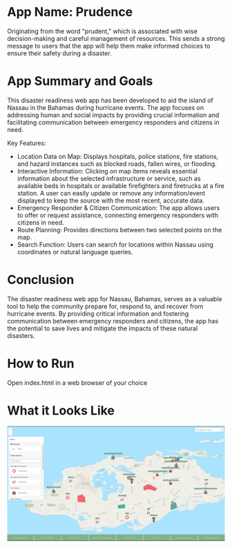 # App Name: Prudence

Originating from the word "prudent," which is associated with wise decision-making and careful management of resources. This sends a strong message to users that the app will help them make informed choices to ensure their safety during a disaster.

# App Summary and Goals

This disaster readiness web app has been developed to aid the island of Nassau in the Bahamas during hurricane events. The app focuses on addressing human and social impacts by providing crucial information and facilitating communication between emergency responders and citizens in need.

Key Features:

- Location Data on Map: Displays hospitals, police stations, fire stations, and hazard instances such as blocked roads, fallen wires, or flooding.
- Interactive Information: Clicking on map items reveals essential information about the selected infrastructure or service, such as available beds in hospitals or available firefighters and firetrucks at a fire station. A user can easily update or remove any information/event displayed to keep the source with the most recent, accurate data.
- Emergency Responder & Citizen Communication: The app allows users to offer or request assistance, connecting emergency responders with citizens in need.
- Route Planning: Provides directions between two selected points on the map.
- Search Function: Users can search for locations within Nassau using coordinates or natural language queries.

# Conclusion

The disaster readiness web app for Nassau, Bahamas, serves as a valuable tool to help the community prepare for, respond to, and recover from hurricane events. By providing critical information and fostering communication between emergency responders and citizens, the app has the potential to save lives and mitigate the impacts of these natural disasters.

# How to Run
Open index.html in a web browser of your choice

# What it Looks Like

![alt text](./app-screenshot.png)